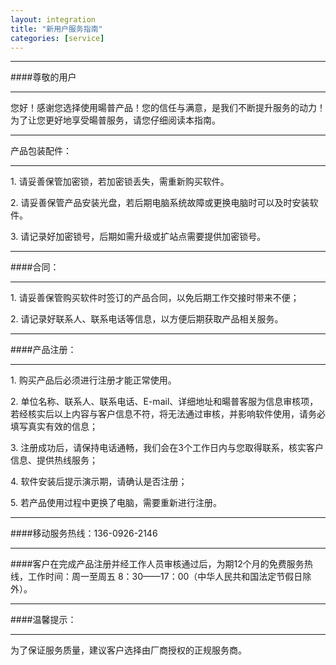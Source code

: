 ```yaml
---
layout: integration
title: "新用户服务指南"
categories: [service]
---
```

<hr/>
####尊敬的用户
<hr/>
您好！感谢您选择使用暘普产品！您的信任与满意，是我们不断提升服务的动力！
为了让您更好地享受暘普服务，请您仔细阅读本指南。
<hr/>
产品包装配件：
<hr/>
1. 请妥善保管加密锁，若加密锁丢失，需重新购买软件。
<p>
2. 请妥善保管产品安装光盘，若后期电脑系统故障或更换电脑时可以及时安装软件。
<p>
3. 请记录好加密锁号，后期如需升级或扩站点需要提供加密锁号。
<hr/>
####合同：
<hr/>
1. 请妥善保管购买软件时签订的产品合同，以免后期工作交接时带来不便；
<p>
2. 请记录好联系人、联系电话等信息，以方便后期获取产品相关服务。
<hr/>
####产品注册：
<hr/>
1. 购买产品后必须进行注册才能正常使用。
<p>
2. 单位名称、联系人、联系电话、E-mail、详细地址和暘普客服为信息审核项，若经核实后以上内容与客户信息不符，将无法通过审核，并影响软件使用，请务必填写真实有效的信息；
<p>
3. 注册成功后，请保持电话通畅，我们会在3个工作日内与您取得联系，核实客户信息、提供热线服务；
<p>
4. 软件安装后提示演示期，请确认是否注册；
<p>
5. 若产品使用过程中更换了电脑，需要重新进行注册。
<hr/>
####移动服务热线：136-0926-2146
<hr/>
####客户在完成产品注册并经工作人员审核通过后，为期12个月的免费服务热线，工作时间：周一至周五 8：30——17：00（中华人民共和国法定节假日除外）。
<hr/>
####温馨提示：
<hr/>
为了保证服务质量，建议客户选择由厂商授权的正规服务商。
